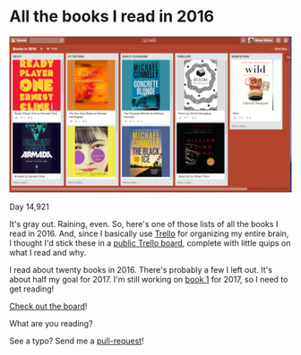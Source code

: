 # All the books I read in 2016

![](images/books.png)

Day 14,921

It's gray out. Raining, even. So, here's one of those lists of all the books I read in 2016. And, since I basically use [Trello](http://trello.com) for organizing my entire brain, I thought I'd stick these in a [public Trello board](http://micahwalter.net/2jWds9I), complete with little quips on what I read and why.

I read about twenty books in 2016. There's probably a few I left out. It's about half my goal for 2017. I'm still working on [book 1](https://www.amazon.com/Inevitable-Understanding-Technological-Forces-Future/dp/0525428089) for 2017, so I need to get reading!
 
[Check out the board](http://micahwalter.net/2jWds9I)!

What are you reading?

See a typo? Send me a [pull-request](https://github.com/micahwalter/blogs-14921-all-the-books)!

